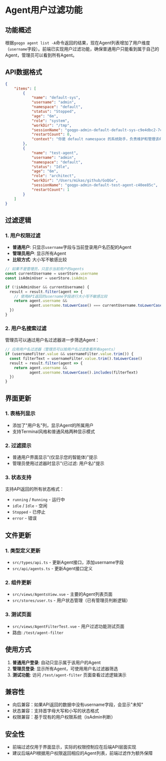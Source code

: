 # Agent用户过滤功能

## 功能概述

根据`goqgo agent list -A`命令返回的结果，现在Agent列表增加了用户维度（`username`字段）。前端已实现用户过滤功能，确保普通用户只能看到属于自己的Agent，管理员可以看到所有Agent。

## API数据格式

```json
{
    "items": [
        {
            "name": "default-sys",
            "username": "admin",
            "namespace": "default",
            "status": "Stopped",
            "age": "6m",
            "role": "system",
            "workDir": "/tmp",
            "sessionName": "goqgo-admin-default-default-sys-c9e4dbc2-7cecb7d4",
            "restartCount": 0,
            "context": "你是 default namespace 的系统助手，负责维护和管理该命名空间的资源。"
        },
        {
            "name": "test-agent",
            "username": "admin",
            "namespace": "default",
            "status": "Idle",
            "age": "6m",
            "role": "architect",
            "workDir": "/Users/mikas/github/GoQGo",
            "sessionName": "goqgo-admin-default-test-agent-c40ee85c",
            "restartCount": 1
        }
    ]
}
```

## 过滤逻辑

### 1. 用户权限过滤

- **普通用户**: 只显示`username`字段与当前登录用户名匹配的Agent
- **管理员用户**: 显示所有Agent
- **比较方式**: 大小写不敏感比较

```typescript
// 如果不是管理员，只显示当前用户的agents
const currentUsername = userStore.username
const isAdminUser = userStore.isAdmin

if (!isAdminUser && currentUsername) {
  result = result.filter(agent => {
    // 使用API返回的username字段进行大小写不敏感比较
    return agent.username && 
           agent.username.toLowerCase() === currentUsername.toLowerCase()
  })
}
```

### 2. 用户名搜索过滤

管理员可以通过用户名过滤器进一步筛选Agent：

```typescript
// 应用用户名过滤器（管理员可以按用户名过滤查看所有agents）
if (usernameFilter.value && usernameFilter.value.trim()) {
  const filterText = usernameFilter.value.trim().toLowerCase()
  result = result.filter(agent => {
    return agent.username && 
           agent.username.toLowerCase().includes(filterText)
  })
}
```

## 界面更新

### 1. 表格列显示

- 添加了"用户名"列，显示Agent的所属用户
- 支持Terminal风格和普通风格两种显示模式

### 2. 过滤提示

- 普通用户界面显示"(仅显示您的智能体)"提示
- 管理员使用过滤器时显示"(已过滤: 用户名)"提示

### 3. 状态支持

支持API返回的所有状态格式：
- `running` / `Running` - 运行中
- `idle` / `Idle` - 空闲
- `Stopped` - 已停止
- `error` - 错误

## 文件更新

### 1. 类型定义更新

- `src/types/api.ts` - 更新Agent接口，添加username字段
- `src/api/agents.ts` - 更新Agent接口定义

### 2. 组件更新

- `src/views/AgentsView.vue` - 主要的Agent列表页面
- `src/stores/user.ts` - 用户状态管理（已有管理员判断逻辑）

### 3. 测试页面

- `src/views/AgentFilterTest.vue` - 用户过滤功能测试页面
- 路由: `/test/agent-filter`

## 使用方式

1. **普通用户登录**: 自动只显示属于该用户的Agent
2. **管理员登录**: 显示所有Agent，可使用用户名过滤器筛选
3. **测试功能**: 访问 `/test/agent-filter` 页面查看过滤逻辑演示

## 兼容性

- 向后兼容：如果API返回的数据中没有username字段，会显示"未知"
- 状态兼容：支持首字母大写和小写的状态格式
- 权限兼容：基于现有的用户权限系统（isAdmin判断）

## 安全性

- 前端过滤仅用于界面显示，实际的权限控制应在后端API层面实现
- 建议后端API根据用户权限返回相应的Agent列表，前端过滤作为额外保障
